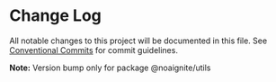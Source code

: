 # Change Log

All notable changes to this project will be documented in this file.
See [Conventional Commits](https://conventionalcommits.org) for commit guidelines.



**Note:** Version bump only for package @noaignite/utils
